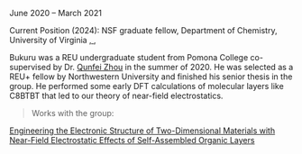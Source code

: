 June 2020 – March 2021


Current Position (2024): NSF graduate fellow, Department of Chemistry, University of Virginia <a href="https://www.linkedin.com/in/bukuru-anaclet-94454a156/"><i class="fa-brands fa-linkedin-in"></i>, </a>, <a href="https://scholar.google.com/citations?user=eWBeI5oAAAAJ&hl=en"><i class="ai ai-google-scholar-square ai-3x"></i></a>


Bukuru was a REU undergraduate student from Pomona College co-supervised by Dr. <a href="http://www.linkedin.com/in/qunfei-zhou-746a9241/">Qunfei Zhou</a> in the summer of 2020. He was selected as a REU+ fellow by Northwestern University and finished his senior thesis in the group. He performed some early DFT calculations of molecular layers like C8BTBT that led to our theory of near-field electrostatics. 


> Works with the group:

<a href="https://arxiv.org/abs/2109.09990">Engineering the Electronic Structure of Two-Dimensional Materials with Near-Field Electrostatic Effects of Self-Assembled Organic Layers</a>
